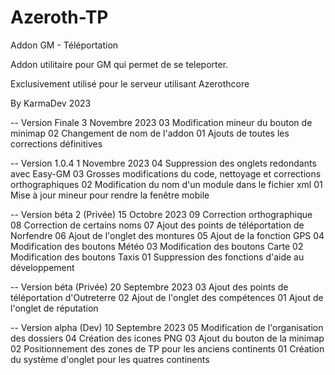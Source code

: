 # Azeroth-TP
Addon GM - Téléportation

Addon utilitaire pour GM qui permet de se teleporter.

Exclusivement utilisé pour le serveur utilisant Azerothcore

By KarmaDev 2023

-- Version Finale 3 Novembre 2023
03 Modification mineur du bouton de minimap
02 Changement de nom de l'addon
01 Ajouts de toutes les corrections définitives

-- Version 1.0.4 1 Novembre 2023
04 Suppression des onglets redondants avec Easy-GM
03 Grosses modifications du code, nettoyage et corrections orthographiques
02	Modification du nom d'un module dans le fichier xml
01	Mise à jour mineur pour rendre la fenêtre mobile

-- Version béta 2 (Privée) 15 Octobre 2023
09	Correction orthographique
08	Correction de certains noms
07	Ajout des points de téléportation de Norfendre
06	Ajout de l'onglet des montures
05	Ajout de la fonction GPS
04	Modification des boutons Météo
03	Modification des boutons Carte
02	Modification des boutons Taxis
01	Suppression des fonctions d'aide au développement
	
-- Version béta (Privée) 20 Septembre 2023
03	Ajout des points de téléportation d'Outreterre
02	Ajout de l'onglet des compétences
01	Ajout de l'onglet de réputation
	
-- Version alpha (Dev) 10 Septembre 2023
05 Modification de l'organisation des dossiers
04 Création des icones PNG
03 Ajout du bouton de la minimap
02 Positionnement des zones de TP pour les anciens continents
01 Création du système d'onglet pour les quatres continents

